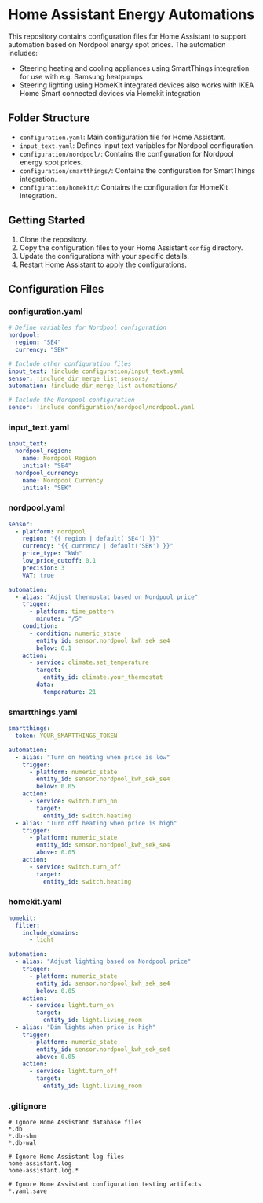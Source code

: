 # Home Assistant Energy Automations

This repository contains configuration files for Home Assistant to support automation based on Nordpool energy spot prices. The automation includes:
- Steering heating and cooling appliances using SmartThings integration for use with e.g. Samsung heatpumps
- Steering lighting using HomeKit integrated devices also works with IKEA Home Smart connected devices via Homekit integration

## Folder Structure
- `configuration.yaml`: Main configuration file for Home Assistant.
- `input_text.yaml`: Defines input text variables for Nordpool configuration.
- `configuration/nordpool/`: Contains the configuration for Nordpool energy spot prices.
- `configuration/smartthings/`: Contains the configuration for SmartThings integration.
- `configuration/homekit/`: Contains the configuration for HomeKit integration.

## Getting Started
1. Clone the repository.
2. Copy the configuration files to your Home Assistant `config` directory.
3. Update the configurations with your specific details.
4. Restart Home Assistant to apply the configurations.

## Configuration Files
### configuration.yaml
```yaml
# Define variables for Nordpool configuration
nordpool:
  region: "SE4"
  currency: "SEK"

# Include other configuration files
input_text: !include configuration/input_text.yaml
sensor: !include_dir_merge_list sensors/
automation: !include_dir_merge_list automations/

# Include the Nordpool configuration
sensor: !include configuration/nordpool/nordpool.yaml
```

### input_text.yaml
```yaml
input_text:
  nordpool_region:
    name: Nordpool Region
    initial: "SE4"
  nordpool_currency:
    name: Nordpool Currency
    initial: "SEK"
```

### nordpool.yaml
```yaml
sensor:
  - platform: nordpool
    region: "{{ region | default('SE4') }}"
    currency: "{{ currency | default('SEK') }}"
    price_type: "kWh"
    low_price_cutoff: 0.1
    precision: 3
    VAT: true

automation:
  - alias: "Adjust thermostat based on Nordpool price"
    trigger:
      - platform: time_pattern
        minutes: "/5"
    condition:
      - condition: numeric_state
        entity_id: sensor.nordpool_kwh_sek_se4
        below: 0.1
    action:
      - service: climate.set_temperature
        target:
          entity_id: climate.your_thermostat
        data:
          temperature: 21
```

### smartthings.yaml
```yaml
smartthings:
  token: YOUR_SMARTTHINGS_TOKEN

automation:
  - alias: "Turn on heating when price is low"
    trigger:
      - platform: numeric_state
        entity_id: sensor.nordpool_kwh_sek_se4
        below: 0.05
    action:
      - service: switch.turn_on
        target:
          entity_id: switch.heating
  - alias: "Turn off heating when price is high"
    trigger:
      - platform: numeric_state
        entity_id: sensor.nordpool_kwh_sek_se4
        above: 0.05
    action:
      - service: switch.turn_off
        target:
          entity_id: switch.heating
```

### homekit.yaml
```yaml
homekit:
  filter:
    include_domains:
      - light

automation:
  - alias: "Adjust lighting based on Nordpool price"
    trigger:
      - platform: numeric_state
        entity_id: sensor.nordpool_kwh_sek_se4
        below: 0.05
    action:
      - service: light.turn_on
        target:
          entity_id: light.living_room
  - alias: "Dim lights when price is high"
    trigger:
      - platform: numeric_state
        entity_id: sensor.nordpool_kwh_sek_se4
        above: 0.05
    action:
      - service: light.turn_off
        target:
          entity_id: light.living_room
```

### .gitignore
```plaintext
# Ignore Home Assistant database files
*.db
*.db-shm
*.db-wal

# Ignore Home Assistant log files
home-assistant.log
home-assistant.log.*

# Ignore Home Assistant configuration testing artifacts
*.yaml.save
```
```` ▋
